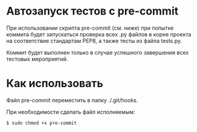 # Автозапуск тестов с pre-commit

При использовании скрипта pre-commit (см. ниже) при попытке коммита будет запускаться проверка всех .py файлов в корне проекта на соответствие стандартам PEP8, а также тесты из файла tests.py. 

Коммит будет выполнен только в случае успешного завершения всех тестовых мероприятий.

# Как использовать

Файл pre-commit переместить в папку ./.git/hooks.

При необходимости сделать файл исполняемым:
```bash
$ sudo chmod +x pre-commit
```